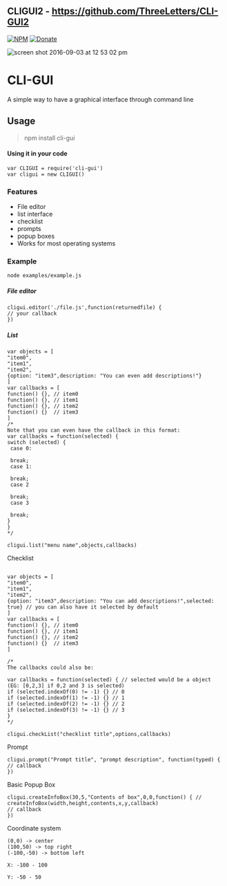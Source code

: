 ## CLIGUI2 - https://github.com/ThreeLetters/CLI-GUI2


[![NPM](https://img.shields.io/badge/Module-Npm-blue.svg)](https://www.npmjs.com/package/cli-gui)
[![Donate](https://img.shields.io/badge/Donate-Paypal-brightgreen.svg)](https://paypal.me/andrews54757)


![screen shot 2016-09-03 at 12 53 02 pm](https://cloud.githubusercontent.com/assets/13282284/18226358/f9109dec-71d5-11e6-8203-09e54905e78a.png)

# CLI-GUI
A simple way to have a graphical interface through command line


## Usage
>npm install cli-gui


#### Using it in your code
```
var CLIGUI = require('cli-gui')
var cligui = new CLIGUI()
```

### Features
* File editor
* list interface
* checklist
* prompts
* popup boxes
* Works for most operating systems

### Example
``node examples/example.js``

##### File editor
```
cligui.editor('./file.js',function(returnedfile) {
// your callback
})
```

##### List
```
var objects = [
"item0",
"item1",
"item2",
{option: "item3",description: "You can even add descriptions!"}
]
var callbacks = [
function() {}, // item0
function() {}, // item1
function() {}, // item2
function() {}  // item3
]
/*
Note that you can even have the callback in this format:
var callbacks = function(selected) {
switch (selected) {
 case 0:
 
 break;
 case 1:
 
 break;
 case 2
 
 break;
 case 3
 
 break;
}
}
*/

cligui.list("menu name",objects,callbacks)
```


Checklist


```

var objects = [
"item0",
"item1",
"item2",
{option: "item3",description: "You can add descriptions!",selected: true} // you can also have it selected by default
]
var callbacks = [
function() {}, // item0
function() {}, // item1
function() {}, // item2
function() {}  // item3
]

/* 
The callbacks could also be:

var callbacks = function(selected) { // selected would be a object (EG: [0,2,3] if 0,2 and 3 is selected)
if (selected.indexOf(0) != -1) {} // 0
if (selected.indexOf(1) != -1) {} // 1
if (selected.indexOf(2) != -1) {} // 2
if (selected.indexOf(3) != -1) {} // 3
}
*/

cligui.checkList("checklist title",options,callbacks)
```


Prompt


```
cligui.prompt("Prompt title", "prompt description", function(typed) {
// callback
})
```


Basic Popup Box


```
cligui.createInfoBox(30,5,"Contents of box",0,0,function() { // createInfoBox(width,height,contents,x,y,callback)
// callback
})
```

Coordinate system


```
(0,0) -> center
(100,50) -> top right
(-100,-50) -> bottom left

X: -100 - 100

Y: -50 - 50

```
